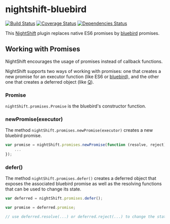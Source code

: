 # nightshift-bluebird

[![Build Status][build]](https://travis-ci.org/nightshiftjs/nightshift-bluebird) [![Coverage Status][coverage]](https://coveralls.io/github/nightshiftjs/nightshift-bluebird) [![Dependencies Status][deps]](https://david-dm.org/nightshiftjs/nightshift-bluebird)

[build]: https://img.shields.io/travis/nightshiftjs/nightshift-bluebird/promises.svg?maxAge=2592000&style=flat
[coverage]: https://img.shields.io/coveralls/nightshiftjs/nightshift-bluebird/promises.svg?maxAge=2592000&style=flat
[deps]: https://img.shields.io/david/nightshiftjs/nightshift-bluebird/promises.svg?maxAge=2592000&style=flat

This [NightShift](https://github.com/nightshiftjs) plugin replaces native ES6 promises by [bluebird](https://github.com/petkaantonov/bluebird) promises.

## Working with Promises
NightShift encourages the usage of promises instead of callback functions. 

NightShift supports two ways of working with promises: one that creates a new promise for an executor function (like ES6 or [bluebird](https://github.com/petkaantonov/bluebird)), and the other one that creates a deferred object (like [Q](https://github.com/kriskowal/q)).

### Promise
`nightShift.promises.Promise` is the bluebird's constructor function. 

### newPromise(executor)
The method `nightShift.promises.newPromise(executor)` creates a new bluebird promise.

```javascript
var promise = nightShift.promises.newPromise(function (resolve, reject) { 
    ... 
});
```

### defer()
The method `nightShift.promises.defer()` creates a deferred object that exposes the associated bluebird promise as well as the resolving functions that can be used to change its state.

```javascript
var deferred = nightShift.promises.defer();

var promise = deferred.promise;

// use deferred.resolve(...) or deferred.reject(...) to change the state of the promise
```